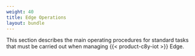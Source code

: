```yaml
---
weight: 40
title: Edge Operations
layout: bundle
---
```

This section describes the main operating procedures for standard tasks that must be carried out when managing {{< product-c8y-iot >}} Edge.
